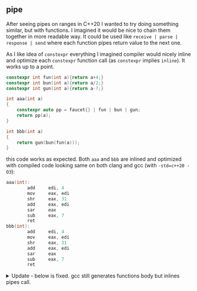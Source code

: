 ## pipe
After seeing pipes on ranges in C++20 I wanted to try doing something similar, but with functions. I imagined it would be nice to chain them together in more readable way. It could be used like `receive | parse | response | send` where each function pipes return value to the next one.

As I like idea of `constexpr` everything I imagined compiler would nicely inline and optimize each `constexpr` function call (as `constexpr` implies `inline`). It works up to a point.

```c++
constexpr int fun(int a){return a+4;}
constexpr int bun(int a){return a/2;}
constexpr int gun(int a){return a-7;}

int aaa(int a)
{
    constexpr auto pp = faucet{} | fun | bun | gun;
    return pp(a);
}

int bbb(int a)
{
    return gun(bun(fun(a)));
}
```
this code works as expected. Both `aaa` and `bbb` are inlined and optimized with compiled code looking same on both clang and gcc (with `-std=c++20 -O3`):
```c
aaa(int):
        add     edi, 4
        mov     eax, edi
        shr     eax, 31
        add     eax, edi
        sar     eax
        sub     eax, 7
        ret
bbb(int):
        add     edi, 4
        mov     eax, edi
        shr     eax, 31
        add     eax, edi
        sar     eax
        sub     eax, 7
        ret
```



<details>
<summary>Update - below is fixed. gcc still generates functions body but inlines pipes call.</summary>

Sadly chaining more functions breaks on gcc (still works as expected on clang). Test after adding one more function call:

```c++
int aaa(int a)
{
    constexpr auto pp = faucet{} | fun | bun | gun | fun;
    return pp(a);
}

int bbb(int a)
{
    return fun(gun(bun(fun(a))));
}
```
Generates assembler code with function bodies and calls :(
```c
fun(int):
        lea     eax, [rdi+4]
        ret
bun(int):
        mov     eax, edi
        shr     eax, 31
        add     eax, edi
        sar     eax
        ret
gun(int):
        lea     eax, [rdi-7]
        ret
aaa(int):
        sub     rsp, 8
        add     edi, 4
        call    bun(int)
        mov     edi, eax
        call    gun(int)
        add     rsp, 8
        mov     edi, eax
        jmp     fun(int)
bbb(int):
        add     edi, 4
        mov     eax, edi
        shr     eax, 31
        add     eax, edi
        sar     eax
        sub     eax, 3
        ret
```
</details>